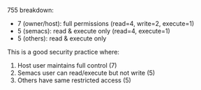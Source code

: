 <!-- ---
!-- title: ./Semacs/docs/permissions.md
!-- author: ywatanabe
!-- date: 2024-12-08 03:33:20
!-- --- -->

755 breakdown:
- 7 (owner/host): full permissions (read=4, write=2, execute=1)
- 5 (semacs): read & execute only (read=4, execute=1)
- 5 (others): read & execute only

This is a good security practice where:
1. Host user maintains full control (7)
2. Semacs user can read/execute but not write (5)
3. Others have same restricted access (5)
